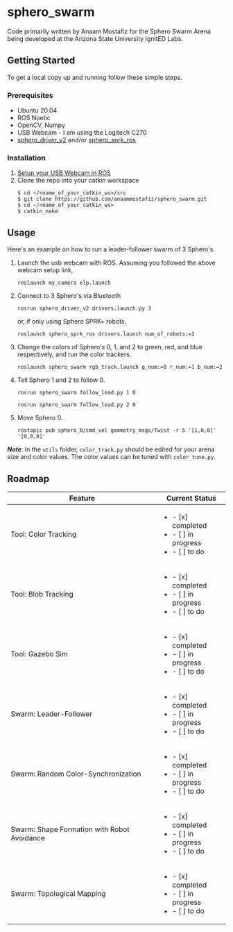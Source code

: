 # sphero_swarm
Code primarily written by Anaam Mostafiz for the Sphero Swarm Arena being developed at the Arizona State University IgnitED Labs. 

<!-- GETTING STARTED -->
## Getting Started
   
To get a local copy up and running follow these simple steps.

### Prerequisites

- Ubuntu 20.04
- ROS Noetic
- OpenCV, Numpy
- USB Webcam - I am using the Logitech C270
- [sphero_driver_v2](https://github.com/larics/sphero_robot/tree/master/sphero_driver_v2) and/or [sphero_sprk_ros](https://github.com/antonellabarisic/sphero_sprk_ros/tree/noetic-devel)

### Installation

1. [Setup your USB Webcam in ROS](https://msadowski.github.io/ros-web-tutorial-pt2-cameras/)
2. Clone the repo into your catkin workspace
   ```shell script
   $ cd ~/<name_of_your_catkin_ws>/src
   $ git clone https://github.com/anaammostafiz/sphero_swarm.git
   $ cd ~/<name_of_your_catkin_ws>
   $ catkin_make
   ```

<!-- USAGE EXAMPLES -->
## Usage

Here's an example on how to run a leader-follower swarm of 3 Sphero's.

1. Launch the usb webcam with ROS. Assuming you followed the above webcam setup link,
   ```
   roslaunch my_camera elp.launch
   ```
2. Connect to 3 Sphero's via Bluetooth
   ```
   rosrun sphero_driver_v2 drivers.launch.py 3
   ```
   or, if only using Sphero SPRK+ robots,
   ```
   roslaunch sphero_sprk_ros drivers.launch num_of_robots:=3
   ```
3. Change the colors of Sphero's 0, 1, and 2 to green, red, and blue respectively, and run the color trackers. 
   ```
   roslaunch sphero_swarm rgb_track.launch g_num:=0 r_num:=1 b_num:=2
   ```
4. Tell Sphero 1 and 2 to follow 0.
   ```
   rosrun sphero_swarm follow_lead.py 1 0
   ```
   ```
   rosrun sphero_swarm follow_lead.py 2 0
   ```
5. Move Sphero 0.
   ```
   rostopic pub sphero_0/cmd_vel geometry_msgs/Twist -r 5 '[1,0,0]' '[0,0,0]' 
   ```
***Note***: In the ```utils``` folder, ```color_track.py``` should be edited for your arena size and color values. The color values can be tuned with ```color_tune.py```.

<!-- ROADMAP -->
## Roadmap

| Feature    | Current Status |
|------------|----------------|
|Tool: Color Tracking| <ul><li>- [x] completed</li><li>- [ ] in progress</li><li>- [ ] to do</li></ul>
|Tool: Blob Tracking| <ul><li>- [x] completed</li><li>- [ ] in progress</li><li>- [ ] to do</li></ul>
|Tool: Gazebo Sim| <ul><li>- [x] completed</li><li>- [ ] in progress</li><li>- [ ] to do</li></ul>
|Swarm: Leader-Follower| <ul><li>- [x] completed</li><li>- [ ] in progress</li><li>- [ ] to do</li></ul>
|Swarm: Random Color-Synchronization| <ul><li>- [x] completed</li><li>- [ ] in progress</li><li>- [ ] to do</li></ul>
|Swarm: Shape Formation with Robot Avoidance| <ul><li>- [x] completed</li><li>- [ ] in progress</li><li>- [ ] to do</li></ul>
|Swarm: Topological Mapping| <ul><li>- [x] completed</li><li>- [ ] in progress</li><li>- [ ] to do</li></ul>


